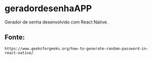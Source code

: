 # geradordesenhaAPP

Gerador de senha desenvolvido com React Native.

## Fonte:

`https://www.geeksforgeeks.org/how-to-generate-random-password-in-react-native/`
